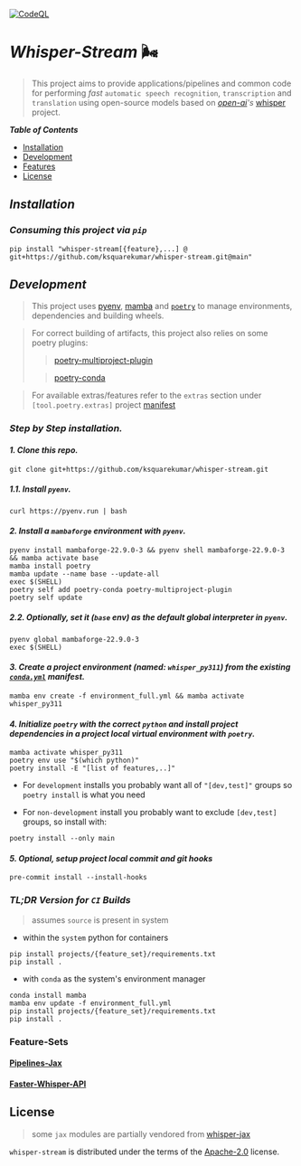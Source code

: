 [![CodeQL](https://github.com/ksquarekumar/whisper-stream/actions/workflows/github-code-scanning/codeql/badge.svg)](https://github.com/ksquarekumar/whisper-stream/actions/workflows/github-code-scanning/codeql)

# _Whisper-Stream_ 🌬️

> This project aims to provide applications/pipelines and common code for performing _fast_ `automatic speech recognition`, `transcription` and `translation` using open-source models based on _[open-ai](https://openai.com/)'s_ [whisper](https://openai.com/research/whisper) project.

_**Table of Contents**_

- [Installation](#installation)
- [Development](#development)
- [Features](#features)
- [License](#license)

## _Installation_

### _Consuming this project via `pip`_

```shell
pip install "whisper-stream[{feature},...] @ git+https://github.com/ksquarekumar/whisper-stream.git@main"
```

## _Development_

> This project uses [pyenv](https://github.com/pyenv/pyenv), [mamba](https://github.com/mamba-org/mamba) and [`poetry`](https://python-poetry.org/) to manage environments, dependencies and building wheels.

> For correct building of artifacts, this project also relies on some poetry plugins:
>
> > [poetry-multiproject-plugin](https://github.com/davidvujic/poetry-multiproject-plugin)
>
> > [poetry-conda](https://github.com/renan-r-santos/poetry-conda)

> For available extras/features refer to the `extras` section under `[tool.poetry.extras]` project [manifest](https://github.com/ksquarekumar/whisper-stream/blob/main/pyproject.toml)

### _Step by Step installation._

#### _1. Clone this repo._

```
git clone git+https://github.com/ksquarekumar/whisper-stream.git
```

##### _1.1. Install `pyenv`._

```shell
curl https://pyenv.run | bash
```

#### _2. Install a `mambaforge` environment with `pyenv`._

```shell
pyenv install mambaforge-22.9.0-3 && pyenv shell mambaforge-22.9.0-3 && mamba activate base
mamba install poetry
mamba update --name base --update-all
exec $(SHELL)
poetry self add poetry-conda poetry-multiproject-plugin
poetry self update
```

##### _2.2. Optionally, set it (`base` env) as the default global interpreter in `pyenv`._

```shell
pyenv global mambaforge-22.9.0-3
exec $(SHELL)
```

#### _3. Create a project environment **(named: `whisper_py311`)** from the existing [`conda.yml`](https://github.com/ksquarekumar/whisper-stream/blob/main/conda.yml) manifest._

```shell
mamba env create -f environment_full.yml && mamba activate whisper_py311
```

#### _4. Initialize `poetry` with the correct `python` and install project dependencies in a project local virtual environment with `poetry`._

```shell
mamba activate whisper_py311
poetry env use "$(which python)"
poetry install -E "[list of features,..]"
```

- For `development` installs you probably want all of `"[dev,test]"` groups so `poetry install` is what you need

- For `non-development` install you probably want to exclude `[dev,test]` groups, so install with:

```shell
poetry install --only main
```

#### _5. Optional, setup project local commit and git hooks_

```shell
pre-commit install --install-hooks
```

### _TL;DR Version for `CI` Builds_

> assumes `source` is present in system

- within the `system` python for containers

```console
pip install projects/{feature_set}/requirements.txt
pip install .
```

- with `conda` as the system's environment manager

```console
conda install mamba
mamba env update -f environment_full.yml
pip install projects/{feature_set}/requirements.txt
pip install .
```

### Feature-Sets

#### [Pipelines-Jax](./projects/jax-pipelines/README.md)

#### [Faster-Whisper-API](./projects/faster-whisper-api/README.md)

## License

> some `jax` modules are partially vendored from [whisper-jax](https://github.com/sanchit-gandhi/whisper-jax)

`whisper-stream` is distributed under the terms of the [Apache-2.0](https://spdx.org/licenses/Apache-2.0.html) license.
